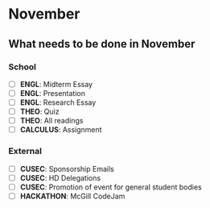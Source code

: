 # November

## What needs to be done in November

### School

- [ ] **ENGL**: Midterm Essay
- [ ] **ENGL**: Presentation
- [ ] **ENGL**: Research Essay
- [ ] **THEO**: Quiz
- [ ] **THEO**: All readings
- [ ] **CALCULUS**: Assignment

### External

- [ ] **CUSEC**: Sponsorship Emails
- [ ] **CUSEC**: HD Delegations
- [ ] **CUSEC**: Promotion of event for general student bodies
- [ ] **HACKATHON**: McGill CodeJam 
